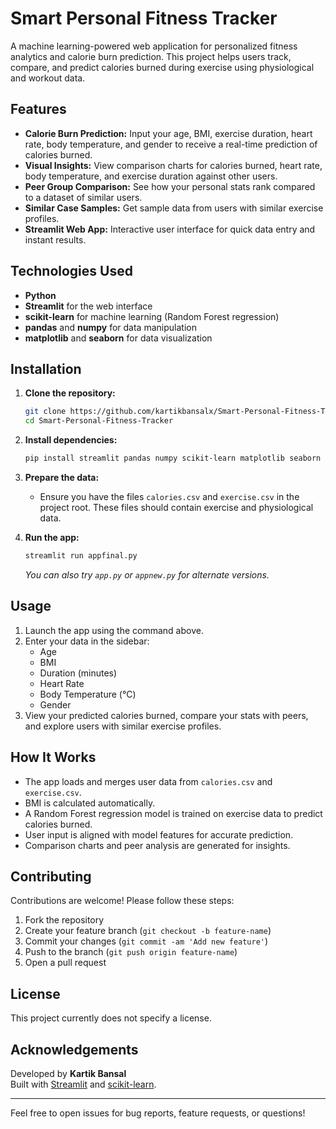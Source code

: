 # Smart Personal Fitness Tracker

A machine learning-powered web application for personalized fitness analytics and calorie burn prediction. This project helps users track, compare, and predict calories burned during exercise using physiological and workout data.

## Features

- **Calorie Burn Prediction:** Input your age, BMI, exercise duration, heart rate, body temperature, and gender to receive a real-time prediction of calories burned.
- **Visual Insights:** View comparison charts for calories burned, heart rate, body temperature, and exercise duration against other users.
- **Peer Group Comparison:** See how your personal stats rank compared to a dataset of similar users.
- **Similar Case Samples:** Get sample data from users with similar exercise profiles.
- **Streamlit Web App:** Interactive user interface for quick data entry and instant results.

## Technologies Used

- **Python**
- **Streamlit** for the web interface
- **scikit-learn** for machine learning (Random Forest regression)
- **pandas** and **numpy** for data manipulation
- **matplotlib** and **seaborn** for data visualization

## Installation

1. **Clone the repository:**
   ```bash
   git clone https://github.com/kartikbansalx/Smart-Personal-Fitness-Tracker.git
   cd Smart-Personal-Fitness-Tracker
   ```

2. **Install dependencies:**
   ```bash
   pip install streamlit pandas numpy scikit-learn matplotlib seaborn
   ```

3. **Prepare the data:**
   - Ensure you have the files `calories.csv` and `exercise.csv` in the project root. These files should contain exercise and physiological data.

4. **Run the app:**
   ```bash
   streamlit run appfinal.py
   ```
   *You can also try `app.py` or `appnew.py` for alternate versions.*

## Usage

1. Launch the app using the command above.
2. Enter your data in the sidebar:
   - Age
   - BMI
   - Duration (minutes)
   - Heart Rate
   - Body Temperature (°C)
   - Gender
3. View your predicted calories burned, compare your stats with peers, and explore users with similar exercise profiles.

## How It Works

- The app loads and merges user data from `calories.csv` and `exercise.csv`.
- BMI is calculated automatically.
- A Random Forest regression model is trained on exercise data to predict calories burned.
- User input is aligned with model features for accurate prediction.
- Comparison charts and peer analysis are generated for insights.

## Contributing

Contributions are welcome! Please follow these steps:

1. Fork the repository
2. Create your feature branch (`git checkout -b feature-name`)
3. Commit your changes (`git commit -am 'Add new feature'`)
4. Push to the branch (`git push origin feature-name`)
5. Open a pull request

## License

This project currently does not specify a license.

## Acknowledgements

Developed by **Kartik Bansal**  
Built with [Streamlit](https://streamlit.io/) and [scikit-learn](https://scikit-learn.org/).

---

Feel free to open issues for bug reports, feature requests, or questions!
